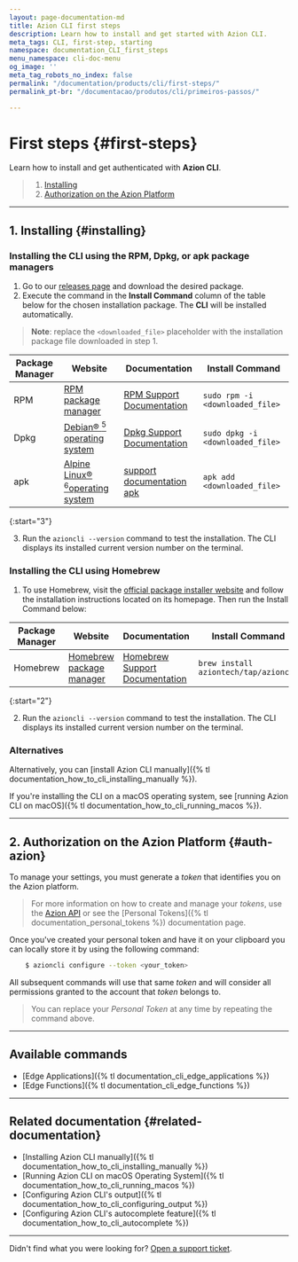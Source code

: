 ```yaml
---
layout: page-documentation-md
title: Azion CLI first steps
description: Learn how to install and get started with Azion CLI.
meta_tags: CLI, first-step, starting
namespace: documentation_CLI_first_steps
menu_namespace: cli-doc-menu
og_image: ''
meta_tag_robots_no_index: false
permalink: "/documentation/products/cli/first-steps/"
permalink_pt-br: "/documentacao/produtos/cli/primeiros-passos/"

---
```


# First steps {#first-steps}

Learn how to install and get authenticated with **Azion CLI**.

> 1. [Installing](#installing)
> 2. [Authorization on the Azion Platform](#auth-azion)

---

## 1. Installing {#installing}

### Installing the CLI using the RPM, Dpkg, or apk package managers

1. Go to our [releases page](https://github.com/aziontech/azion-cli/releases) and download the desired package.
2. Execute the command in the **Install Command** column of the table below for the chosen installation package. The **CLI** will be installed automatically.

> **Note**: replace the `<downloaded_file>` placeholder with the installation package file downloaded in step 1.

| Package Manager | Website | Documentation | Install Command |
| ---------------------- | ------------ | -------- | ----------- |
| RPM | [RPM package manager](https://rpm.org/index.html) | [RPM Support Documentation](https://rpm.org/documentation.html) | `sudo rpm -i <downloaded_file>` |
| Dpkg | [Debian&reg; <sup>5</sup> operating system](https://www.debian.org/) | [Dpkg Support Documentation](https://wiki.debian.org/Teams/Dpkg)| `sudo dpkg -i <downloaded_file>` |
| apk | [Alpine Linux&reg; <sup>6</sup>operating system](https://docs.alpinelinux.org/user-handbook/0.1a/Working/apk.html) | [support documentation apk](https://docs.alpinelinux.org/user-handbook/0.1a/Working/apk.html) | `apk add <downloaded_file>` |

{:start="3"}

3. Run the `azioncli --version` command to test the installation. The CLI displays its installed current version number on the terminal.

### Installing the CLI using Homebrew

1. To use Homebrew, visit the [official package installer website](https://brew.sh/) and follow the installation instructions located on its homepage. Then run the Install Command below:

| Package Manager | Website | Documentation | Install Command |
| ---------------------- | ------------ | -------- | ----------- |
| Homebrew | [Homebrew package manager](https://brew.sh/) | [Homebrew Support Documentation](https://docs.brew.sh/Manpage) | `brew install aziontech/tap/azioncli` |

{:start="2"}

2. Run the `azioncli --version` command to test the installation. The CLI displays its installed current version number on the terminal.

### Alternatives

Alternatively, you can [install Azion CLI manually]({% tl documentation_how_to_cli_installing_manually %}).

If you're installing the CLI on a macOS operating system, see [running Azion CLI on macOS]({% tl documentation_how_to_cli_running_macos %}).

---

## 2. Authorization on the Azion Platform {#auth-azion}

To manage your settings, you must generate a *token* that identifies you on the Azion platform.

> For more information on how to create and manage your *tokens*, use the [Azion API](https://api.azion.com/#aab16606-2014-43d0-9b7a-dc564146a1ac) or see the [Personal Tokens]({% tl documentation_personal_tokens %}) documentation page.

Once you've created your personal token and have it on your clipboard you can locally store it by using the following command:

```bash
    $ azioncli configure --token <your_token>
```

All subsequent commands will use that same *token* and will consider all permissions granted to the account that *token* belongs to.

> You can replace your *Personal Token* at any time by repeating the command above.

---

## Available commands

- [Edge Applications]({% tl documentation_cli_edge_applications %})
- [Edge Functions]({% tl documentation_cli_edge_functions %})

---

## Related documentation {#related-documentation}

- [Installing Azion CLI manually]({% tl documentation_how_to_cli_installing_manually %})
- [Running Azion CLI on macOS Operating System]({% tl documentation_how_to_cli_running_macos %})
- [Configuring Azion CLI's output]({% tl documentation_how_to_cli_configuring_output %})
- [Configuring Azion CLI's autocomplete feature]({% tl documentation_how_to_cli_autocomplete %})

---

Didn't find what you were looking for? [Open a support ticket](https://tickets.azion.com/).
